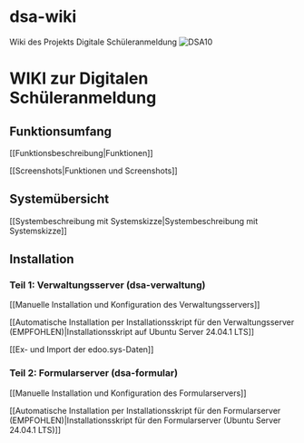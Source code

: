 # dsa-wiki
Wiki des Projekts Digitale Schüleranmeldung
![DSA10](https://github.com/user-attachments/assets/56bc4aaa-1e10-404b-9e03-26367003eb96)
# WIKI zur Digitalen Schüleranmeldung
## Funktionsumfang
[[Funktionsbeschreibung|Funktionen]]

[[Screenshots|Funktionen und Screenshots]]

## Systemübersicht
[[Systembeschreibung mit Systemskizze|Systembeschreibung mit Systemskizze]]

## Installation

### Teil 1: Verwaltungsserver (dsa-verwaltung)
[[Manuelle Installation und Konfiguration des Verwaltungsservers]]

[[Automatische Installation per Installationsskript für den Verwaltungsserver (EMPFOHLEN)|Installationsskript auf Ubuntu Server 24.04.1 LTS]]

[[Ex- und Import der edoo.sys-Daten]]

### Teil 2: Formularserver (dsa-formular)
[[Manuelle Installation und Konfiguration des Formularservers]]

[[Automatische Installation per Installationsskript für den Formularserver (EMPFOHLEN)|Installationsskript für den Formularserver (Ubuntu Server 24.04.1 LTS)]]
